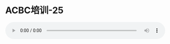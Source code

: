 # ACBC培训-25

<audio style="width: 100%;" preload="false" controls controlslist="nodownload"><source src="//file.simai.life/audio/mp3/old/12135.mp3" type="audio/mpeg">Your browser does not support the audio element.</audio>


